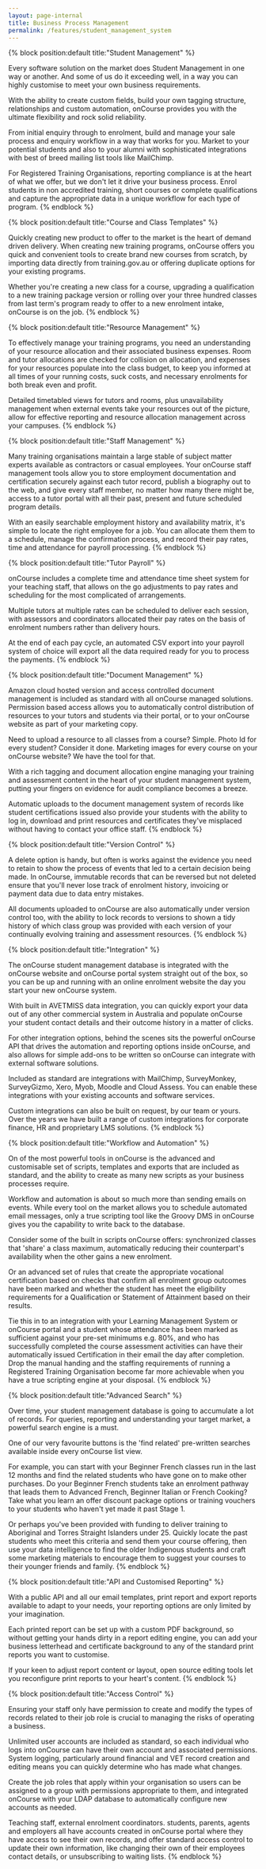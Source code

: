 ```yaml
---
layout: page-internal
title: Business Process Management
permalink: /features/student_management_system
---
```


{% block position:default title:"Student Management" %}

Every software solution on the market does Student Management in one way or another. And some of us do it exceeding well, in a way you can highly customise to meet your own business requirements.

With the ability to create custom fields, build your own tagging structure, relationships and custom automation, onCourse provides you with the ultimate flexibility and rock solid reliability.

From initial enquiry through to enrolment, build and manage your sale process and enquiry workflow in a way that works for you. Market to your potential students and also to your alumni with sophisticated integrations with best of breed mailing list tools like MailChimp.

For Registered Training Organisations, reporting compliance is at the heart of what we offer, but we don't let it drive your business process. Enrol students in non accredited training, short courses or complete qualifications and capture the appropriate data in a unique workflow for each type of program.
{% endblock %}

{% block position:default title:"Course and Class Templates" %}

Quickly creating new product to offer to the market is the heart of demand driven delivery. When creating new training programs, onCourse offers you quick and convenient tools to create brand new courses from scratch, by importing data directly from training.gov.au or offering duplicate options for your existing programs.

Whether you're creating a new class for a course, upgrading a qualification to a new training package version or rolling over your three hundred classes from last term's program ready to offer to a new enrolment intake, onCourse is on the job.
{% endblock %}

{% block position:default title:"Resource Management" %}

To effectively manage your training programs, you need an understanding of your resource allocation and their associated business expenses. Room and tutor allocations are checked for collision on allocation, and expenses for your resources populate into the class budget, to keep you informed at all times of your running costs, suck costs, and necessary enrolments for both break even and profit.

Detailed timetabled views for tutors and rooms, plus unavailability management when external events take your resources out of the picture, allow for effective reporting and resource allocation management across your campuses.
{% endblock %}

{% block position:default title:"Staff Management" %}

Many training organisations maintain a large stable of subject matter experts available as contractors or casual employees. Your onCourse staff management tools allow you to store employment documentation and certification securely against each tutor record, publish a biography out to the web, and give every staff member, no matter how many there might be, access to a tutor portal with all their past, present and future scheduled program details.

With an easily searchable employment history and availability matrix, it's simple to locate the right employee for a job. You can allocate them them to a schedule, manage the confirmation process, and record their pay rates, time and attendance for payroll processing.
{% endblock %}

{% block position:default title:"Tutor Payroll" %}

onCourse includes a complete time and attendance time sheet system for your teaching staff, that allows on the go adjustments to pay rates and scheduling for the most complicated of arrangements.

Multiple tutors at multiple rates can be scheduled to deliver each session, with assessors and coordinators allocated their pay rates on the basis of enrolment numbers rather than delivery hours.

At the end of each pay cycle, an automated CSV export into your payroll system of choice will export all the data required ready for you to process the payments.
{% endblock %}

{% block position:default title:"Document Management" %}

Amazon cloud hosted version and access controlled document management is included as standard with all onCourse managed solutions. Permission based access allows you to automatically control distribution of resources to your tutors and students via their portal, or to your onCourse website as part of your marketing copy.

Need to upload a resource to all classes from a course? Simple. Photo Id for every student? Consider it done. Marketing images for every course on your onCourse website? We have the tool for that.

With a rich tagging and document allocation engine managing your training and assessment content in the heart of your student management system, putting your fingers on evidence for audit compliance becomes a breeze.

Automatic uploads to the document management system of records like student certifications issued also provide your students with the ability to log in, download and print resources and certificates they've misplaced without having to contact your office staff.
{% endblock %}

{% block position:default title:"Version Control" %}

A delete option is handy, but often is works against the evidence you need to retain to show the process of events that led to a certain decision being made. In onCourse, immutable records that can be reversed but not deleted ensure that you'll never lose track of enrolment history, invoicing or payment data due to data entry mistakes.

All documents uploaded to onCourse are also automatically under version control too, with the ability to lock records to versions to shown a tidy history of which class group was provided with each version of your continually evolving training and assessment resources.
{% endblock %}

{% block position:default title:"Integration" %}

The onCourse student management database is integrated with the onCourse website and onCourse portal system straight out of the box, so you can be up and running with an online enrolment website the day you start your new onCourse system.

With built in AVETMISS data integration, you can quickly export your data out of any other commercial system in Australia and populate onCourse your student contact details and their outcome history in a matter of clicks.

For other integration options, behind the scenes sits the powerful onCourse API that drives the automation and reporting options inside onCourse, and also allows for simple add-ons to be written so onCourse can integrate with external software solutions.

Included as standard are integrations with MailChimp, SurveyMonkey, SurveyGizmo, Xero, Myob, Moodle and Cloud Assess. You can enable these integrations with your existing accounts and software services.

Custom integrations can also be built on request, by our team or yours. Over the years we have built a range of custom integrations for corporate finance, HR and proprietary LMS solutions.
{% endblock %}

{% block position:default title:"Workflow and Automation" %}

On of the most powerful tools in onCourse is the advanced and customisable set of scripts, templates and exports that are included as standard, and the ability to create as many new scripts as your business processes require.

Workflow and automation is about so much more than sending emails on events. While every tool on the market allows you to schedule automated email messages, only a true scripting tool like the Groovy DMS in onCourse gives you the capability to write back to the database.

Consider some of the built in scripts onCourse offers: synchronized classes that 'share' a class maximum, automatically reducing their counterpart's availability when the other gains a new enrolment.

Or an advanced set of rules that create the appropriate vocational certification based on checks that confirm all enrolment group outcomes have been marked and whether the student has meet the eligibility requirements for a Qualification or Statement of Attainment based on their results.

Tie this in to an integration with your Learning Management System or onCourse portal and a student whose attendance has been marked as sufficient against your pre-set minimums e.g. 80%, and who has successfully completed the course assessment activities can have their automatically issued Certification in their email the day after completion. Drop the manual handing and the staffing requirements of running a Registered Training Organisation become far more achievable when you have a true scripting engine at your disposal.
{% endblock %}

{% block position:default title:"Advanced Search" %}

Over time, your student management database is going to accumulate a lot of records. For queries, reporting and understanding your target market, a powerful search engine is a must.

One of our very favourite buttons is the 'find related' pre-written searches available inside every onCourse list view.

For example, you can start with your Beginner French classes run in the last 12 months and find the related students who have gone on to make other purchases. Do your Beginner French students take an enrolment pathway that leads them to Advanced French, Beginner Italian or French Cooking? Take what you learn an offer discount package options or training vouchers to your students who haven't yet made it past Stage 1.

Or perhaps you've been provided with funding to deliver training to Aboriginal and Torres Straight Islanders under 25. Quickly locate the past students who meet this criteria and send them your course offering, then use your data intelligence to find the older Indigenous students and craft some marketing materials to encourage them to suggest your courses to their younger friends and family.
{% endblock %}

{% block position:default title:"API and Customised Reporting" %}

With a public API and all our email templates, print report and export reports available to adapt to your needs, your reporting options are only limited by your imagination.

Each printed report can be set up with a custom PDF background, so without getting your hands dirty in a report editing engine, you can add your business letterhead and certificate background to any of the standard print reports you want to customise.

If your keen to adjust report content or layout, open source editing tools let you reconfigure print reports to your heart's content.
{% endblock %}

{% block position:default title:"Access Control" %}

Ensuring your staff only have permission to create and modify the types of records related to their job role is crucial to managing the risks of operating a business.

Unlimited user accounts are included as standard, so each individual who logs into onCourse can have their own account and associated permissions. System logging, particularly around financial and VET record creation and editing means you can quickly determine who has made what changes.

Create the job roles that apply within your organisation so users can be assigned to a group with permissions appropriate to them, and integrated onCourse with your LDAP database to automatically configure new accounts as needed.

Teaching staff, external enrolment coordinators. students, parents, agents and employers all have accounts created in onCourse portal where they have access to see their own records, and offer standard access control to update their own information, like changing their own of their employees contact details, or unsubscribing to waiting lists.
{% endblock %}